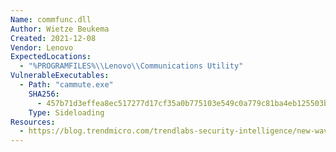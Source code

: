 ```yaml
---
Name: commfunc.dll
Author: Wietze Beukema
Created: 2021-12-08
Vendor: Lenovo
ExpectedLocations:
  - "%PROGRAMFILES%\\Lenovo\\Communications Utility"
VulnerableExecutables:
  - Path: "cammute.exe"
    SHA256:
      - 457b71d3effea8ec517277d17cf35a0b775103e549c0a779c81ba4eb125503ba
    Type: Sideloading
Resources:
  - https://blog.trendmicro.com/trendlabs-security-intelligence/new-wave-of-plugx-targets-legitimate-apps/
---
```


